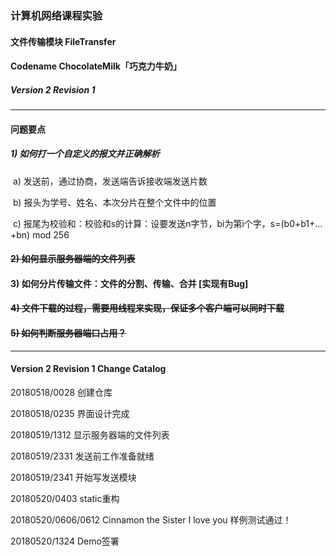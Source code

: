 ### 计算机网络课程实验

#### 文件传输模块 FileTransfer

#### Codename ChocolateMilk「巧克力牛奶」

##### Version 2 Revision 1

---

#### 问题要点

##### 1) 如何打一个自定义的报文并正确解析

​	a)     发送前，通过协商，发送端告诉接收端发送片数

​	b)    报头为学号、姓名、本次分片在整个文件中的位置

​	c)     报尾为校验和：校验和s的计算：设要发送n字节，bi为第i个字，s=(b0+b1+…+bn) mod 256

#### ~~2) 如何显示服务器端的文件列表~~

#### 3) 如何分片传输文件：文件的分割、传输、合并 [实现有Bug]

#### ~~4) 文件下载的过程，需要用线程来实现，保证多个客户端可以同时下载~~

#### ~~5) 如何判断服务器端口占用？~~

---

#### Version 2 Revision 1 Change Catalog

20180518/0028 创建仓库

20180518/0235 界面设计完成

20180519/1312 显示服务器端的文件列表

20180519/2331 发送前工作准备就绪

20180519/2341 开始写发送模块

20180520/0403 static重构

20180520/0606/0612 Cinnamon the Sister I love you 样例测试通过！

20180520/1324 Demo签署